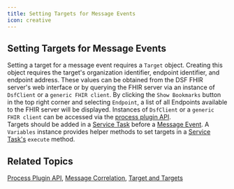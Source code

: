 ```yaml
---
title: Setting Targets for Message Events
icon: creative
---
```


## Setting Targets for Message Events

Setting a target for a message event requires a `Target` object. Creating this object requires the target's organization identifier, endpoint identifier, and endpoint address. These values can be obtained from the DSF FHIR server's web interface or by querying the FHIR server via an instance of `DsfClient` or a `generic FHIR client`. By clicking the `Show Bookmarks` button in the top right corner and selecting `Endpoint`, a list of all Endpoints available to the FHIR server will be displayed. Instances of `DsfClient` or a `generic FHIR client` can be accessed via the [process plugin API](../dsf/process-plugin-api.md).  
Targets should be added in a [Service Task](../bpmn/service-tasks.md) before a [Message Event](../bpmn/messaging.md). A `Variables` instance provides helper methods to set targets in a [Service Task's](../bpmn/service-tasks.md) `execute` method.

## Related Topics
[Process Plugin API](../dsf/process-plugin-api.md), [Message Correlation](../dsf/message-correlation.md), [Target and Targets](../dsf/target-and-targets.md)
